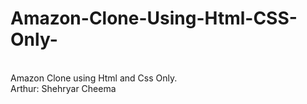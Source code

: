 # Amazon-Clone-Using-Html-CSS-Only-
<br>
Amazon Clone using Html and Css Only.
<br>
Arthur: Shehryar Cheema
